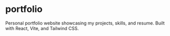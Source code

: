 # portfolio

Personal portfolio website showcasing my projects, skills, and resume. Built with React, Vite, and Tailwind CSS.

